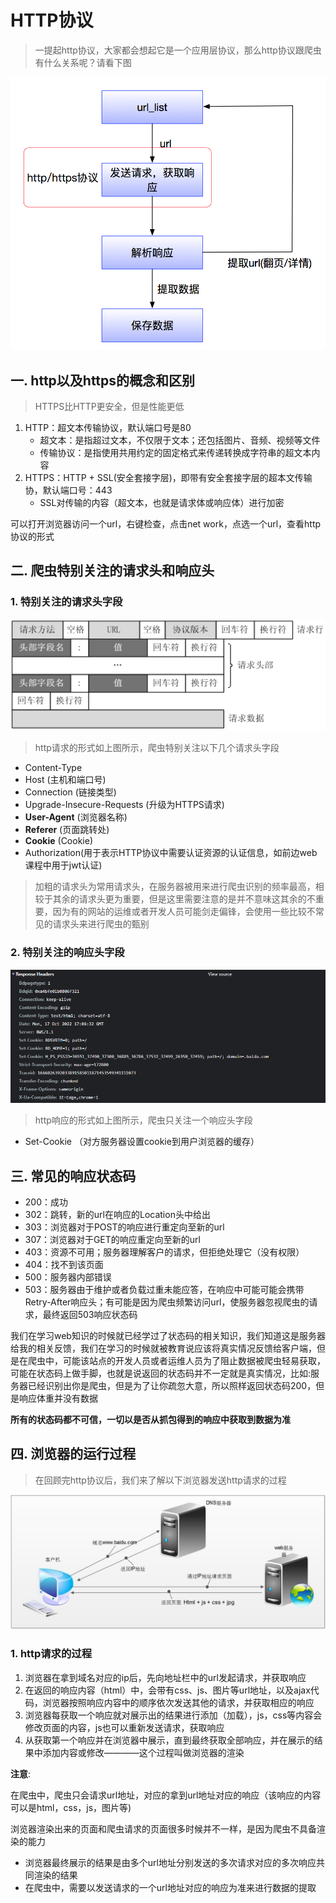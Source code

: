 # HTTP协议

> 一提起http协议，大家都会想起它是一个应用层协议，那么http协议跟爬虫有什么关系呢？请看下图

![http作用](./static/images/http%E4%BD%9C%E7%94%A8.png) 

## 一. http以及https的概念和区别

> HTTPS比HTTP更安全，但是性能更低

1. HTTP：超文本传输协议，默认端口号是80
   - 超文本：是指超过文本，不仅限于文本；还包括图片、音频、视频等文件
   - 传输协议：是指使用共用约定的固定格式来传递转换成字符串的超文本内容
2. HTTPS：HTTP + SSL(安全套接字层)，即带有安全套接字层的超本文传输协，默认端口号：443
   - SSL对传输的内容（超文本，也就是请求体或响应体）进行加密

可以打开浏览器访问一个url，右键检查，点击net work，点选一个url，查看http协议的形式



## 二. 爬虫特别关注的请求头和响应头

### 1. 特别关注的请求头字段

![http的请求形式](./static/images/http%E7%9A%84%E8%AF%B7%E6%B1%82%E5%BD%A2%E5%BC%8F.png) 

> http请求的形式如上图所示，爬虫特别关注以下几个请求头字段

- Content-Type
- Host (主机和端口号)
- Connection (链接类型)
- Upgrade-Insecure-Requests (升级为HTTPS请求)
- **User-Agent** (浏览器名称)
- **Referer** (页面跳转处)
- **Cookie** (Cookie)
- Authorization(用于表示HTTP协议中需要认证资源的认证信息，如前边web课程中用于jwt认证)

> 加粗的请求头为常用请求头，在服务器被用来进行爬虫识别的频率最高，相较于其余的请求头更为重要，但是这里需要注意的是并不意味这其余的不重要，因为有的网站的运维或者开发人员可能剑走偏锋，会使用一些比较不常见的请求头来进行爬虫的甄别

### 2. 特别关注的响应头字段

![image-20221018010657978](./static/images/image-20221018010657978.png) 

> http响应的形式如上图所示，爬虫只关注一个响应头字段

- Set-Cookie （对方服务器设置cookie到用户浏览器的缓存）

## 三. 常见的响应状态码

- 200：成功
- 302：跳转，新的url在响应的Location头中给出
- 303：浏览器对于POST的响应进行重定向至新的url
- 307：浏览器对于GET的响应重定向至新的url
- 403：资源不可用；服务器理解客户的请求，但拒绝处理它（没有权限）
- 404：找不到该页面
- 500：服务器内部错误
- 503：服务器由于维护或者负载过重未能应答，在响应中可能可能会携带Retry-After响应头；有可能是因为爬虫频繁访问url，使服务器忽视爬虫的请求，最终返回503响应状态码

我们在学习web知识的时候就已经学过了状态码的相关知识，我们知道这是服务器给我的相关反馈，我们在学习的时候就被教育说应该将真实情况反馈给客户端，但是在爬虫中，可能该站点的开发人员或者运维人员为了阻止数据被爬虫轻易获取，可能在状态码上做手脚，也就是说返回的状态码并不一定就是真实情况，比如:服务器已经识别出你是爬虫，但是为了让你疏忽大意，所以照样返回状态码200，但是响应体重并没有数据

**所有的状态码都不可信，一切以是否从抓包得到的响应中获取到数据为准** 



## 四. 浏览器的运行过程

> 在回顾完http协议后，我们来了解以下浏览器发送http请求的过程

![http发送的过程](./static/images/http%E5%8F%91%E9%80%81%E7%9A%84%E8%BF%87%E7%A8%8B.png) 

### 1. http请求的过程

1. 浏览器在拿到域名对应的ip后，先向地址栏中的url发起请求，并获取响应
2. 在返回的响应内容（html）中，会带有css、js、图片等url地址，以及ajax代码，浏览器按照响应内容中的顺序依次发送其他的请求，并获取相应的响应
3. 浏览器每获取一个响应就对展示出的结果进行添加（加载），js，css等内容会修改页面的内容，js也可以重新发送请求，获取响应
4. 从获取第一个响应并在浏览器中展示，直到最终获取全部响应，并在展示的结果中添加内容或修改————这个过程叫做浏览器的渲染

**注意**:

在爬虫中，爬虫只会请求url地址，对应的拿到url地址对应的响应（该响应的内容可以是html，css，js，图片等)

浏览器渲染出来的页面和爬虫请求的页面很多时候并不一样，是因为爬虫不具备渲染的能力

- 浏览器最终展示的结果是由多个url地址分别发送的多次请求对应的多次响应共同渲染的结果
- 在爬虫中，需要以发送请求的一个url地址对应的响应为准来进行数据的提取

